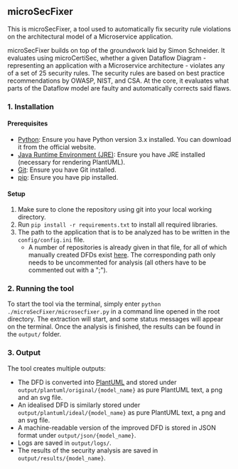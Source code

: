 ## microSecFixer

This is microSecFixer, a tool used to automatically fix security rule violations on the architectural model of a Microservice application.

microSecFixer builds on top of the groundwork laid by Simon Schneider. It evaluates using microCertiSec, whether a given Dataflow Diagram - representing an application with a Microservice architecture - violates any of a set of 25 security rules. The security rules are based on best practice recommendations by OWASP, NIST, and CSA. At the core, it evaluates what parts of the Dataflow model are faulty and automatically corrects said flaws.

### 1. Installation

#### Prerequisites
- [Python](https://www.python.org/downloads/): Ensure you have Python version 3.x installed. You can download it from the official website.
- [Java Runtime Environment (JRE)](https://www.java.com/de/download/manual.jsp): Ensure you have JRE installed (necessary for rendering PlantUML).
- [Git](https://git-scm.com/downloads): Ensure you have Git installed.
- [pip](https://pip.pypa.io/en/stable/cli/pip_download/): Ensure you have pip installed.

#### Setup
1. Make sure to clone the repository using git into your local working directory.
2. Run `pip install -r requirements.txt` to install all required libraries.
3. The path to the application that is to be analyzed has to be written in the `config/config.ini` file.
    - A number of repositories is already given in that file, for all of which manually created DFDs exist [here](https://github.com/tuhh-softsec/microSecEnD). The corresponding path only needs to be uncommented for analysis (all others have to be commented out with a ";").

### 2. Running the tool

To start the tool via the terminal, simply enter `python ./microSecFixer/microsecfixer.py` in a command line opened in the root directory. The extraction will start, and some status messages will appear on the terminal. Once the analysis is finished, the results can be found in the `output/` folder.

### 3. Output

The tool creates multiple outputs:

- The DFD is converted into [PlantUML](https://plantuml.com) and stored under `output/plantuml/original/{model_name}` as pure PlantUML text, a png and an svg file.
- An idealised DFD is similarly stored under `output/plantuml/ideal/{model_name}` as pure PlantUML text, a png and an svg file.
- A machine-readable version of the improved DFD is stored in JSON format under `output/json/{model_name}`.
- Logs are saved in `output/logs/`.
- The results of the security analysis are saved in `output/results/{model_name}`.
